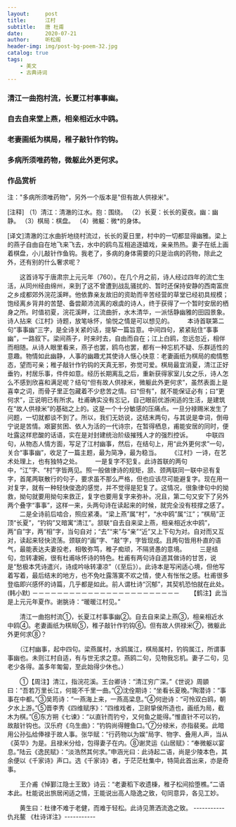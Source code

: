 ```yaml
---
layout:     post
title:      江村
subtitle:   唐 杜甫
date:       2020-07-21
author:     听松阁
header-img: img/post-bg-poem-32.jpg
catalog: true
tags:
    - 美文
    - 古典诗词
---
```


### 清江一曲抱村流，长夏江村事事幽。
### 自去自来堂上燕，相亲相近水中鸥。
### 老妻画纸为棋局，稚子敲针作钓钩。
### 多病所须唯药物，微躯此外更何求。


### 作品赏析
注："多病所须唯药物"，另外一个版本是"但有故人供禄米"。

[注释]
（1）清江：清澈的江水。抱：围绕。
（2）长夏：长长的夏夜。幽：幽静。
（3）棋局：棋盘。
（4）微躯：微*的身体。

[译文]清澈的江水曲折地绕村流过，长长的夏日里，村中的一切都显得幽雅。梁上的燕子自由自在地飞来飞去，水中的鸥鸟互相追逐嬉戏，亲亲热热。妻子在纸上画着棋盘，小儿敲针作鱼钩。我老了，多病的身体需要的只是治病的药物，除此之外，还有别的什么奢求呢？


　　这首诗写于唐肃宗上元元年（760）。在几个月之前，诗人经过四年的流亡生活，从同州经由绵州，来到了这不曾遭到战乱骚扰的、暂时还保持安静的西南富庶之乡成都郊外浣花溪畔。他依靠亲友故旧的资助而辛苦经营的草堂已经初具规模；饱经离乡背井的苦楚、备尝颠沛流离的艰虞的诗人，终于获得了一个暂时安居的栖身之所。时值初夏，浣花溪畔，江流曲折，水木清华，一派恬静幽雅的田园景象。诗人拈来《江村》诗题，放笔咏怀，愉悦之情是可以想见的。
　　本诗首联第二句“事事幽”三字，是全诗关紧的话，提挈一篇旨意。中间四句，紧紧贴住“事事幽”，一路叙下。梁间燕子，时来时去，自由而自在；江上白鸥，忽远忽近，相伴而相随。从诗人眼里看来，燕子也罢，鸥鸟也罢，都有一种忘机不疑、乐群适性的意趣。物情如此幽静，人事的幽趣尤其使诗人惬心快意：老妻画纸为棋局的痴情憨态，望而可亲；稚子敲针作钓钩的天真无邪，弥觉可爱。棋局最宜消夏，清江正好垂钓，村居乐事，件件如意。经历长期离乱之后，重新获得家室儿女之乐，诗人怎么不感到欣喜和满足呢？结句“但有故人供禄米，微躯此外更何求”，虽然表面上是喜幸之词，而骨子里正包藏着不少悲苦之情。曰“但有”，就不能保证必有；曰“更何求”，正说明已有所求。杜甫确实没有忘记，自己眼前优游闲适的生活，是建筑在“故人供禄米”的基础之上的。这是一个十分敏感的压痛点。一旦分禄赐米发生了问题，一切就都谈不到了。所以，我们无妨说，这结末两句，与其说是幸词，倒毋宁说是苦情。艰窭贫困、依人为活的一代诗宗，在暂得栖息，甫能安居的同时，便吐露这样悲酸的话语，实在是对封建统治阶级摧残人才的强烈控诉。
　　中联四句，从物态人情方面，写足了江村幽事，然后，在结句上，用“此外更何求”一句，关合“事事幽”，收足了一篇主题，最为简净，最为稳当。
　　《江村》一诗，在艺术处理上，也有独特之处。
　　一是复字不犯复。此诗首联的两句中，“江”字、“村”字皆两见。照一般做律诗的规矩，颔、颈两联同一联中忌有复字，首尾两联散行的句子，要求虽不那么严格，但也应该尽可能避复字。现在用一对复字，就有一种轻快俊逸的感觉，并不觉得是犯复了。这情况，很象律句中的拗救，拗句就要用拗句来救正，复字也要用复字来弥补。况且，第二句又安下了另外两个叠字“事事”，这样一来，头两句诗在读起来的时候，就完全没有枝撑之感了。
　　二是全诗前后啮合，照应紧凑。“梁上燕”属“村”，“水中鸥”属“江”；“棋局”正顶“长夏”，“钓钩”又暗寓“清江”。颔联“自去自来梁上燕，相亲相近水中鸥”，两“自”字，两“相”字，当句自对；“去”“来”与“亲”“近”又上下句为对。自对而又互对，读起来轻快流荡。颈联的“画”字、“敲”字，字皆现成。且两句皆用朴直的语气，最能表达夫妻投老，相敬弥笃，稚子痴顽，不隔贤愚的意境。
　　三是结句，忽转凄婉，很有杜甫咏怀诗的特色。杜甫有两句诗自道其做诗的甘苦，说是“愁极本凭诗遣兴，诗成吟咏转凄凉”（《至后》）。此诗本是写闲适心境，但他写着写着，最后结末的地方，也不免吐露落寞不欢之情，使人有怅怅之感。杜甫很多登临即兴感怀的诗篇，几乎都是如此。前人谓杜诗“沉郁”，其契机恐怕就在此处。
(韩小默)
－－－－－－－－－－－－－－－－－－－－－－－－
　　【鹤注】此当是上元元年夏作。谢朓诗：“暖暖江村见。”

　　清江一曲抱村流①，长夏江村事事幽②。自去自来梁上燕③，相亲相近水中鸥④。老妻画纸为棋局⑤，稚子敲针作钓钩⑥。但有故人供禄米⑦，微躯此外更何求⑧？

　　（江村幽事，起中四句。梁燕属村，水鸥属江，棋局属村，钓钩属江，所谓事事幽也。未则江村自适，有与世无求之意。燕鸥二句，见物我忘机。妻子二句，见老少各得。盖多年匍匐，至此始得少休也。）

　　①【周注】清江，指浣花溪。王台卿诗：“清江穷广深。”《世说》周顗曰：“吾若万里长江，何能不千里一曲。”②沈佺期诗：“坐看长夏晚。”陶潜诗：“事事在中都。”③吴筠诗：“一燕海上来，一燕高梁息。”④何逊诗：“可怜双白鸥，朝夕水上游。”⑤晋李秀《四维赋序》：“四维戏者，卫尉挚侯所造也，画纸为局，截木为棋。”⑥东方朔《七谏》：“以直针而钓兮，又何鱼之能得。”惟直针不可以钓，故敲针钩也。汉乐府《乌生曲》：“钓钩尚得鲤鱼口。”⑦分禄米，亦指裴冕。此暗用公孙弘给俸禄于故人事。张华赋：“行药物以为娱”局字、物字、叠用人声，当从《英华》为是。且禄米分给，包得妻子在内。⑧谢灵运《山居赋》：“奉微躯以宴息。”陆云《逸民赋》：“淡浩然其何求。”申涵光曰：此诗起二语，尚是少陵本色，其余便以《千家诗》声口。选《千家诗》者，于茫茫杜集中，特简此首出来，亦是奇事。

　　王介甫《悼鄞江隐士王致》诗云：“老妻稻下收遗棅，稚子松间拾堕樵。”二语本此。杜能说出旅居闲适之情，王能说出高人隐逸之致，句同意异，各见工妙。

　　黄生曰：杜律不难于老健，而难于轻松。此诗见萧洒流逸之致。
-----------仇兆鳌 《杜诗详注》-----------

